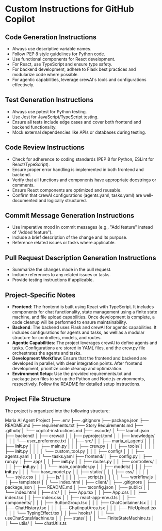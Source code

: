 # Custom Instructions for GitHub Copilot

## Code Generation Instructions
- Always use descriptive variable names.
- Follow PEP 8 style guidelines for Python code.
- Use functional components for React development.
- For React, use TypeScript and ensure type safety.
- For backend development, adhere to Flask best practices and modularize code where possible.
- For agentic capabilities, leverage crewAI's tools and configurations effectively.

## Test Generation Instructions
- Always use pytest for Python testing.
- Use Jest for JavaScript/TypeScript testing.
- Ensure all tests include edge cases and cover both frontend and backend functionality.
- Mock external dependencies like APIs or databases during testing.

## Code Review Instructions
- Check for adherence to coding standards (PEP 8 for Python, ESLint for React/TypeScript).
- Ensure proper error handling is implemented in both frontend and backend.
- Verify that all functions and components have appropriate docstrings or comments.
- Ensure React components are optimized and reusable.
- Confirm that crewAI configurations (agents.yaml, tasks.yaml) are well-documented and logically structured.

## Commit Message Generation Instructions
- Use imperative mood in commit messages (e.g., "Add feature" instead of "Added feature").
- Include a brief description of the change and its purpose.
- Reference related issues or tasks where applicable.

## Pull Request Description Generation Instructions
- Summarize the changes made in the pull request.
- Include references to any related issues or tasks.
- Provide testing instructions if applicable.

## Project-Specific Notes
- **Frontend**: The frontend is built using React with TypeScript. It includes components for chat functionality, state management using a finite state machine, and file upload capabilities. Once development is complete, a code cleanup will be performed to ensure maintainability.
- **Backend**: The backend uses Flask and crewAI for agentic capabilities. It includes configurations for agents and tasks, as well as a modular structure for controllers, models, and routes.
- **Agentic Capabilities**: The project leverages crewAI to define agents and tasks. Configurations are stored in YAML files, and the crew.py file orchestrates the agents and tasks.
- **Development Workflow**: Ensure that the frontend and backend are developed in parallel, with clear integration points. After frontend development, prioritize code cleanup and optimization.
- **Environment Setup**: Use the provided requirements.txt and package.json files to set up the Python and Node.js environments, respectively. Follow the README for detailed setup instructions.

## Project File Structure
The project is organized into the following structure:

Maria AI Agent Project
├── .env
├── .gitignore
├── package.json
├── README.md
├── requirements.txt
├── Story Requirements.md
├── .github/
│   └── copilot-instructions.md
├── .vscode/
│   └── launch.json
├── backend/
│   ├── crewai/
│   │   ├── pyproject.toml
│   │   ├── knowledge/
│   │   │   └── user_preference.txt
│   │   ├── src/
│   │       ├── maria_ai_agent/
│   │       │   ├── __init__.py
│   │       │   ├── main.py
│   │       │   ├── crew.py
│   │       │   ├── tools/
│   │       │   │   ├── __init__.py
│   │       │   │   └── custom_tool.py
│   │       │   ├── config/
│   │       │       ├── agents.yaml
│   │       │       └── tasks.yaml
├── frontend/
│   ├── config.py
│   ├── run.py
│   ├── app/
│   │   ├── __init__.py
│   │   ├── routes.py
│   │   ├── controllers/
│   │   │   ├── __init__.py
│   │   │   └── main_controller.py
│   │   ├── models/
│   │   │   ├── __init__.py
│   │   │   └── base_model.py
│   │   ├── static/
│   │   │   ├── css/
│   │   │   │   └── style.css
│   │   │   ├── js/
│   │   │   │   ├── script.js
│   │   │   │   └── workflow.js
│   │   ├── templates/
│   │       └── index.html
│   ├── client/
│       ├── .gitignore
│       ├── package.json
│       ├── README.md
│       ├── tsconfig.json
│       ├── public/
│       │   └── index.html
│       ├── src/
│       │   ├── App.tsx
│       │   ├── App.css
│       │   ├── index.tsx
│       │   ├── index.css
│       │   ├── react-app-env.d.ts
│       │   ├── components/
│       │   │   ├── ButtonGroup.tsx
│       │   │   ├── ChatContainer.tsx
│       │   │   ├── ChatHistory.tsx
│       │   │   ├── ChatInputArea.tsx
│       │   │   ├── FileUpload.tsx
│       │   │   └── TypingEffect.tsx
│       │   ├── hooks/
│       │   │   └── useChatStateMachine.ts
│       │   ├── state/
│       │   │   └── FiniteStateMachine.ts
│       │   └── utils/
│               └── chatUtils.ts